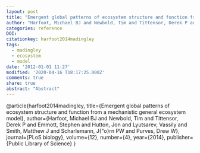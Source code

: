 ```yaml
---
layout: post
title: "Emergent global patterns of ecosystem structure and function from a mechanistic general ecosystem model"
author: "Harfoot, Michael BJ and Newbold, Tim and Tittensor, Derek P and Emmott, Stephen and Hutton, Jon and Lyutsarev, Vassily and Smith, Matthew J and Scharlemann, J{\"o}rn PW and Purves, Drew W"
categories: reference
DOI:
citationkey: harfoot2014madingley
tags:
  - madingley
  - ecosystem
  - model
date: '2012-01-01 11:27'
modified: '2020-04-16 T18:17:25.000Z'
comments: true
share: true
abstract: "Abstract"
---
```

@article{harfoot2014madingley,
  title={Emergent global patterns of ecosystem structure and function from a mechanistic general ecosystem model},
  author={Harfoot, Michael BJ and Newbold, Tim and Tittensor, Derek P and Emmott, Stephen and Hutton, Jon and Lyutsarev, Vassily and Smith, Matthew J and Scharlemann, J{\"o}rn PW and Purves, Drew W},
  journal={PLoS biology},
  volume={12},
  number={4},
  year={2014},
  publisher={Public Library of Science}
}
